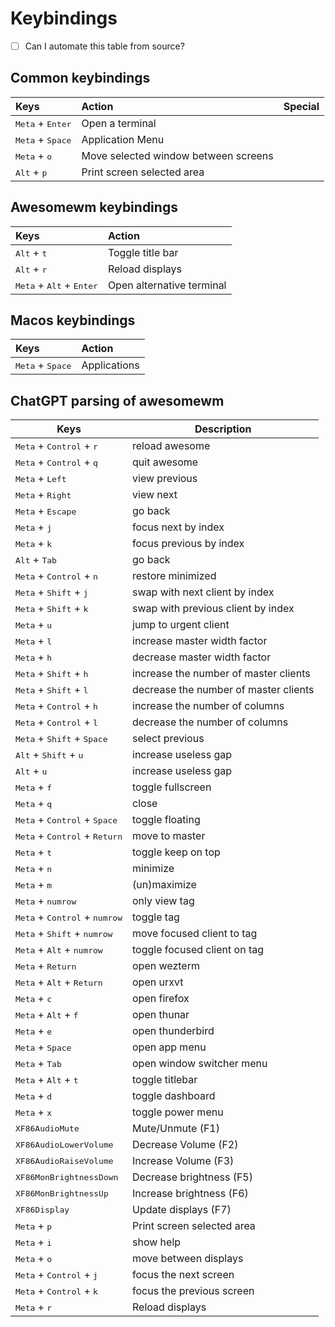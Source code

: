 # Keybindings

- [ ] Can I automate this table from source?

## Common keybindings

| Keys                               | Action                               | Special |
|:-----------------------------------|:-------------------------------------|:-------:|
| <kbd>Meta</kbd> + <kbd>Enter</kbd> | Open a terminal                      |         |
| <kbd>Meta</kbd> + <kbd>Space</kbd> | Application Menu                     |         |
| <kbd>Meta</kbd> + <kbd>o</kbd>     | Move selected window between screens |         |
| <kbd>Alt</kbd> + <kbd>p</kbd>      | Print screen selected area           |         |

## Awesomewm keybindings

| Keys                                                | Action                    |
|:----------------------------------------------------|:--------------------------|
| <kbd>Alt</kbd> + <kbd>t</kbd>                       | Toggle title bar          |
| <kbd>Alt</kbd> + <kbd>r</kbd>                       | Reload displays           |
| <kbd>Meta</kbd> + <kbd>Alt</kbd> + <kbd>Enter</kbd> | Open alternative terminal |

## Macos keybindings

| Keys                               | Action       |
|:-----------------------------------|:-------------|
| <kbd>Meta</kbd> + <kbd>Space</kbd> | Applications |

## ChatGPT parsing of awesomewm

| Keys                                                     | Description                           |
|----------------------------------------------------------|---------------------------------------|
| <kbd>Meta</kbd> + <kbd>Control</kbd> + <kbd>r</kbd>      | reload awesome                        |
| <kbd>Meta</kbd> + <kbd>Control</kbd> + <kbd>q</kbd>      | quit awesome                          |
| <kbd>Meta</kbd> + <kbd>Left</kbd>                        | view previous                         |
| <kbd>Meta</kbd> + <kbd>Right</kbd>                       | view next                             |
| <kbd>Meta</kbd> + <kbd>Escape</kbd>                      | go back                               |
| <kbd>Meta</kbd> + <kbd>j</kbd>                           | focus next by index                   |
| <kbd>Meta</kbd> + <kbd>k</kbd>                           | focus previous by index               |
| <kbd>Alt</kbd> + <kbd>Tab</kbd>                          | go back                               |
| <kbd>Meta</kbd> + <kbd>Control</kbd> + <kbd>n</kbd>      | restore minimized                     |
| <kbd>Meta</kbd> + <kbd>Shift</kbd> + <kbd>j</kbd>        | swap with next client by index        |
| <kbd>Meta</kbd> + <kbd>Shift</kbd> + <kbd>k</kbd>        | swap with previous client by index    |
| <kbd>Meta</kbd> + <kbd>u</kbd>                           | jump to urgent client                 |
| <kbd>Meta</kbd> + <kbd>l</kbd>                           | increase master width factor          |
| <kbd>Meta</kbd> + <kbd>h</kbd>                           | decrease master width factor          |
| <kbd>Meta</kbd> + <kbd>Shift</kbd> + <kbd>h</kbd>        | increase the number of master clients |
| <kbd>Meta</kbd> + <kbd>Shift</kbd> + <kbd>l</kbd>        | decrease the number of master clients |
| <kbd>Meta</kbd> + <kbd>Control</kbd> + <kbd>h</kbd>      | increase the number of columns        |
| <kbd>Meta</kbd> + <kbd>Control</kbd> + <kbd>l</kbd>      | decrease the number of columns        |
| <kbd>Meta</kbd> + <kbd>Shift</kbd> + <kbd>Space</kbd>    | select previous                       |
| <kbd>Alt</kbd> + <kbd>Shift</kbd> + <kbd>u</kbd>         | increase useless gap                  |
| <kbd>Alt</kbd> + <kbd>u</kbd>                            | increase useless gap                  |
| <kbd>Meta</kbd> + <kbd>f</kbd>                           | toggle fullscreen                     |
| <kbd>Meta</kbd> + <kbd>q</kbd>                           | close                                 |
| <kbd>Meta</kbd> + <kbd>Control</kbd> + <kbd>Space</kbd>  | toggle floating                       |
| <kbd>Meta</kbd> + <kbd>Control</kbd> + <kbd>Return</kbd> | move to master                        |
| <kbd>Meta</kbd> + <kbd>t</kbd>                           | toggle keep on top                    |
| <kbd>Meta</kbd> + <kbd>n</kbd>                           | minimize                              |
| <kbd>Meta</kbd> + <kbd>m</kbd>                           | (un)maximize                          |
| <kbd>Meta</kbd> + <kbd>numrow</kbd>                      | only view tag                         |
| <kbd>Meta</kbd> + <kbd>Control</kbd> + <kbd>numrow</kbd> | toggle tag                            |
| <kbd>Meta</kbd> + <kbd>Shift</kbd> + <kbd>numrow</kbd>   | move focused client to tag            |
| <kbd>Meta</kbd> + <kbd>Alt</kbd> + <kbd>numrow</kbd>     | toggle focused client on tag          |
| <kbd>Meta</kbd> + <kbd>Return</kbd>                      | open wezterm                          |
| <kbd>Meta</kbd> + <kbd>Alt</kbd> + <kbd>Return</kbd>     | open urxvt                            |
| <kbd>Meta</kbd> + <kbd>c</kbd>                           | open firefox                          |
| <kbd>Meta</kbd> + <kbd>Alt</kbd> + <kbd>f</kbd>          | open thunar                           |
| <kbd>Meta</kbd> + <kbd>e</kbd>                           | open thunderbird                      |
| <kbd>Meta</kbd> + <kbd>Space</kbd>                       | open app menu                         |
| <kbd>Meta</kbd> + <kbd>Tab</kbd>                         | open window switcher menu             |
| <kbd>Meta</kbd> + <kbd>Alt</kbd> + <kbd>t</kbd>          | toggle titlebar                       |
| <kbd>Meta</kbd> + <kbd>d</kbd>                           | toggle dashboard                      |
| <kbd>Meta</kbd> + <kbd>x</kbd>                           | toggle power menu                     |
| <kbd>XF86AudioMute</kbd>                                 | Mute/Unmute (F1)                      |
| <kbd>XF86AudioLowerVolume</kbd>                          | Decrease Volume (F2)                  |
| <kbd>XF86AudioRaiseVolume</kbd>                          | Increase Volume (F3)                  |
| <kbd>XF86MonBrightnessDown</kbd>                         | Decrease brightness (F5)              |
| <kbd>XF86MonBrightnessUp</kbd>                           | Increase brightness (F6)              |
| <kbd>XF86Display</kbd>                                   | Update displays (F7)                  |
| <kbd>Meta</kbd> + <kbd>p</kbd>                           | Print screen selected area            |
| <kbd>Meta</kbd> + <kbd>i</kbd>                           | show help                             |
| <kbd>Meta</kbd> + <kbd>o</kbd>                           | move between displays                 |
| <kbd>Meta</kbd> + <kbd>Control</kbd> + <kbd>j</kbd>      | focus the next screen                 |
| <kbd>Meta</kbd> + <kbd>Control</kbd> + <kbd>k</kbd>      | focus the previous screen             |
| <kbd>Meta</kbd> + <kbd>r</kbd>                           | Reload displays                       |
